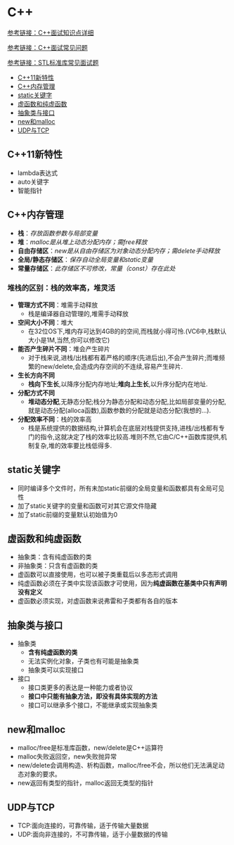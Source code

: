 # C++
[参考链接：C++面试知识点详细](https://github.com/huihut/interview)

[参考链接：C++面试常见问题](https://blog.csdn.net/u012864854/article/details/79777991)  

[参考链接：STL标准库常见面试题](https://blog.csdn.net/xiongluo0628/article/details/81546197)  

* [C++11新特性](#C++11新特性)
* [C++内存管理](#C++内存管理)
* [static关键字](#static关键字)
* [虚函数和纯虚函数](#虚函数和纯虚函数)
* [抽象类与接口](#抽象类与接口)
* [new和malloc](#new和malloc)
* [UDP与TCP](#UDP与TCP)

<span id="C++11新特性"></span>
## C++11新特性
* lambda表达式
* auto关键字
* 智能指针

<span id="C++内存管理"></span>
## C++内存管理
* **栈**：*存放函数参数与局部变量*  
* **堆**：*malloc是从堆上动态分配内存；需free释放*  
* **自由存储区**：*new是从自由存储区为对象动态分配内存；需delete手动释放*  
* **全局/静态存储区**：*保存自动全局变量和static变量*  
* **常量存储区**：*此存储区不可修改，常量（const）存在此处*  

### 堆栈的区别：栈的效率高，堆灵活  
* **管理方式不同**：堆需手动释放  
  * 栈是编译器自动管理的,堆需手动释放  
* **空间大小不同**：堆大  
  * 在32位OS下,堆内存可达到4GB的的空间,而栈就小得可怜.(VC6中,栈默认大小是1M,当然,你可以修改它)  
* **能否产生碎片不同**：堆会产生碎片  
  * 对于栈来说,进栈/出栈都有着严格的顺序(先进后出),不会产生碎片;而堆频繁的new/delete,会造成内存空间的不连续,容易产生碎片.  
* **生长方向不同**  
  * **栈向下生长**,以降序分配内存地址;**堆向上生长**,以升序分配内在地址.  
* **分配方式不同**  
  * **堆动态分配**,无静态分配;栈分为静态分配和动态分配,比如局部变量的分配,就是动态分配(alloca函数),函数参数的分配就是动态分配(我想的…).  
* **分配效率不同**：栈的效率高  
  * 栈是系统提供的数据结构,计算机会在底层对栈提供支持,进栈/出栈都有专门的指令,这就决定了栈的效率比较高.堆则不然,它由C/C++函数库提供,机制复杂,堆的效率要比栈低得多.  

## static关键字
* 同时编译多个文件时，所有未加static前缀的全局变量和函数都具有全局可见性
* 加了static关键字的变量和函数可对其它源文件隐藏
* 加了static前缀的变量默认初始值为0

## 虚函数和纯虚函数
* 抽象类：含有纯虚函数的类
* 非抽象类：只含有虚函数的类
* 虚函数可以直接使用，也可以被子类重载后以多态形式调用
* 纯虚函数必须在子类中实现该函数才可使用，因为**纯虚函数在基类中只有声明没有定义**
* 虚函数必须实现，对虚函数来说弗雷和子类都有各自的版本

## 抽象类与接口
* 抽象类
  * **含有纯虚函数的类**
  * 无法实例化对象，子类也有可能是抽象类
  * 抽象类可以实现接口
* 接口
  * 接口类更多的表达是一种能力或者协议
  * **接口中只能有抽象方法，即没有具体实现的方法**
  * 接口可以继承多个接口，不能继承或实现抽象类

## new和malloc
* malloc/free是标准库函数，new/delete是C++运算符
* malloc失败返回空，new失败抛异常
* new/delete会调用构造、析构函数，malloc/free不会，所以他们无法满足动态对象的要求。
* new返回有类型的指针，malloc返回无类型的指针

<span id="UDP与TCP"></span>
## UDP与TCP
* TCP:面向连接的，可靠传输，适于传输大量数据
* UDP:面向非连接的，不可靠传输，适于小量数据的传输
